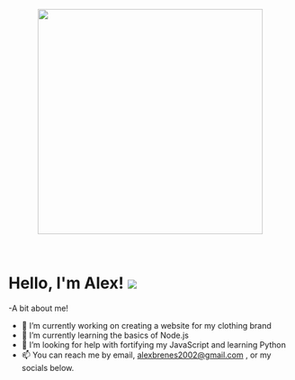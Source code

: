 <p align="center">
<img src="https://user-images.githubusercontent.com/116224156/210676881-4e51c387-647b-4aa6-ae67-3dc56ca97fba.gif" width="400">
</p>
<br />

# Hello, I'm Alex! ![](https://user-images.githubusercontent.com/18350557/176309783-0785949b-9127-417c-8b55-ab5a4333674e.gif)

-A bit about me!

- 🔭 I’m currently working on creating a website for my clothing brand
- 🌱 I’m currently learning the basics of Node.js
- 🤔 I’m looking for help with fortifying my JavaScript and learning Python
- 📫 You can reach me by email, alexbrenes2002@gmail.com , or my socials below.

<!-- ## Skills -->
